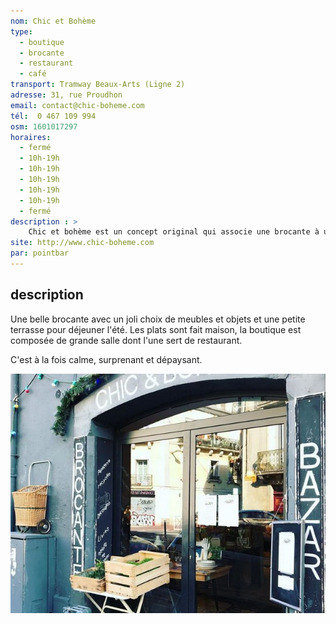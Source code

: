 ```yaml
---
nom: Chic et Bohème
type: 
  - boutique
  - brocante
  - restaurant
  - café
transport: Tramway Beaux-Arts (Ligne 2)
adresse: 31, rue Proudhon
email: contact@chic-boheme.com
tél:  0 467 109 994
osm: 1601017297
horaires:
  - fermé
  - 10h-19h
  - 10h-19h
  - 10h-19h
  - 10h-19h
  - 10h-19h
  - fermé
description : >
    Chic et bohème est un concept original qui associe une brocante à un restaurant et salon de thé. Une boutique originale avec pleins d'objets et des bonbons
site: http://www.chic-boheme.com
par: pointbar
---
```


## description

Une belle brocante avec un joli choix de meubles et objets et une petite terrasse pour déjeuner l'été. Les plats sont fait maison, la boutique est composée de grande salle dont l'une sert de restaurant. 
   
C'est à la fois calme, surprenant et dépaysant.

![Chic et Bohème](./media/chic-et-boheme.jpg)
